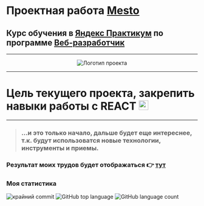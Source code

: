# Проектная работа [**Mesto**](https://kozyrevalexey.github.io/mesto-react/)
## Курс обучения в [**Яндекс Практикум**](https://practicum.yandex.ru/) по программе [**Веб-разработчик**](https://practicum.yandex.ru/web/)
---
<p align="center">
<img src="https://i.ibb.co/VV7dm7M/mesto.jpg" alt="Логотип проекта" >
</p>

---
# Цель текущего проекта, закрепить навыки работы с REACT <img src="https://cdn.jsdelivr.net/gh/devicons/devicon/icons/react/react-original.svg" title="react" width="25" height="25"/>

---
> ### ...и это только начало, дальше будет еще интереснее, т.к. будут использоватся новые технологии, инструменты и приемы.
 ### Результат моих трудов будет отображаться :point_right: [**тут**](https://kozyrevalexey.github.io/mesto/)

### Моя статистика

![крайний commit](https://img.shields.io/github/last-commit/KozyrevAlexey/mesto?color=blue)
![GitHub top language](https://img.shields.io/github/languages/top/KozyrevAlexey/mesto)
![GitHub language count](https://img.shields.io/github/languages/count/KozyrevAlexey/mesto)
